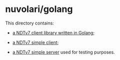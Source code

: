 # nuvolari/golang

This directory contains:

- [a NDTv7 client library written in Golang](ndt7client);

- [a NDTv7 simple client](cmd/nuvolari-client);

- [a NDTv7 simple server](cmd/nuvolari-server) used for testing purposes.
